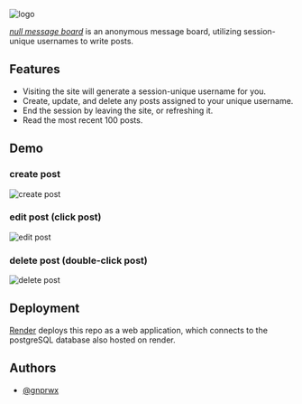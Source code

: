 ![logo](https://i.ibb.co/bzMpCGN/logo.png)
 
 *[null message board](https://nullmb.onrender.com)* is an anonymous message board, utilizing session-unique usernames to write posts.


## Features

- Visiting the site will generate a session-unique username for you.
- Create, update, and delete any posts assigned to your unique username.
- End the session by leaving the site, or refreshing it.
- Read the most recent 100 posts.


## Demo

### create post
![create post](https://i.ibb.co/XCTBkSw/create-post.gif)
### edit post (click post)
![edit post](https://i.ibb.co/FqMFQf9/edit-post.gif)
### delete post (double-click post)
![delete post](https://i.ibb.co/kBh5YZV/delete-post.gif)
## Deployment

[Render](https://render.com) deploys this repo as a web application, which connects to the postgreSQL database also hosted on render.


## Authors

- [@gnprwx](https://www.github.com/gnprwx)


